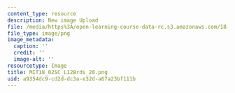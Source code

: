 ```yaml
---
content_type: resource
description: New image Upload
file: /media/https%3A/open-learning-course-data-rc.s3.amazonaws.com/18-02sc-multivariable-calculus-fall-2010/a9354dc9cd2ddc3ae32da67a23bf111b_MIT18_02SC_L12Brds_20.png
file_type: image/png
image_metadata:
  caption: ''
  credit: ''
  image-alt: ''
resourcetype: Image
title: MIT18_02SC_L12Brds_20.png
uid: a9354dc9-cd2d-dc3a-e32d-a67a23bf111b
---
```

